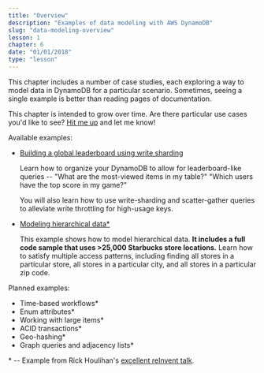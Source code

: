 ```yaml
---
title: "Overview"
description: "Examples of data modeling with AWS DynamoDB"
slug: "data-modeling-overview"
lesson: 1
chapter: 6
date: "01/01/2018"
type: "lesson"
---
```


This chapter includes a number of case studies, each exploring a way to model data in DynamoDB for a particular scenario. Sometimes, seeing a single example is better than reading pages of documentation.

This chapter is intended to grow over time. Are there particular use cases you'd like to see? [Hit me up](mailto:alexdebrie1@gmail.com) and let me know!

Available examples:

- [Building a global leaderboard using write sharding](./leaderboard-write-sharding)

	Learn how to organize your DynamoDB to allow for leaderboard-like queries -- "What are the most-viewed items in my table?" "Which users have the top score in my game?"
	
	You will also learn how to use write-sharding and scatter-gather queries to alleviate write throttling for high-usage keys.
	
- [Modeling hierarchical data*](./hierarchical-data)

	This example shows how to model hierarchical data. **It includes a full code sample that uses >25,000 Starbucks store locations.** Learn how to satisfy multiple access patterns, including finding all stores in a particular store, all stores in a particular city, and all stores in a particular zip code.

	
Planned examples:

- Time-based workflows*
- Enum attributes*
- Working with large items*
- ACID transactions*
- Geo-hashing*
- Graph queries and adjacency lists*

\* -- Example from Rick Houlihan's [excellent reInvent talk](https://www.youtube.com/watch?v=jzeKPKpucS0).
